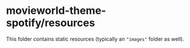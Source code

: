 # movieworld-theme-spotify/resources

This folder contains static resources (typically an `"images"` folder as well).
